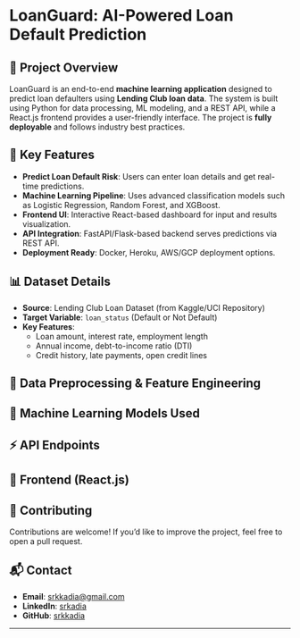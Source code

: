 # LoanGuard: AI-Powered Loan Default Prediction

## 🚀 Project Overview
LoanGuard is an end-to-end **machine learning application** designed to predict loan defaulters using **Lending Club loan data**. The system is built using Python for data processing, ML modeling, and a REST API, while a React.js frontend provides a user-friendly interface. The project is **fully deployable** and follows industry best practices.

## 🎯 Key Features
- **Predict Loan Default Risk**: Users can enter loan details and get real-time predictions.
- **Machine Learning Pipeline**: Uses advanced classification models such as Logistic Regression, Random Forest, and XGBoost.
- **Frontend UI**: Interactive React-based dashboard for input and results visualization.
- **API Integration**: FastAPI/Flask-based backend serves predictions via REST API.
- **Deployment Ready**: Docker, Heroku, AWS/GCP deployment options.

## 📊 Dataset Details
- **Source**: Lending Club Loan Dataset (from Kaggle/UCI Repository)
- **Target Variable**: `loan_status` (Default or Not Default)
- **Key Features**:
  - Loan amount, interest rate, employment length
  - Annual income, debt-to-income ratio (DTI)
  - Credit history, late payments, open credit lines


## 🔬 Data Preprocessing & Feature Engineering


## 🧠 Machine Learning Models Used


## ⚡ API Endpoints


## 🎨 Frontend (React.js)


## 🤝 Contributing
Contributions are welcome! If you’d like to improve the project, feel free to open a pull request.


## 📬 Contact
- **Email**: srkkadia@gmail.com
- **LinkedIn**: [srkadia](https://linkedin.com/in/srkadia)
- **GitHub**: [srkkadia](https://github.com/srkadia)

---